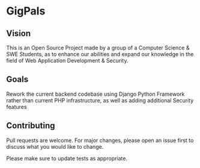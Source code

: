 # GigPals #

## Vision ##

This is an Open Source Project made by a group of a Computer Science & SWE Students, as to enhance our abilities and expand our knowledge in the field of Web Application
Development & Security.

## Goals ##

Rework the current backend codebase using Django Python Framework rather than current PHP infrastructure, as well as adding additional Security features

## Contributing ##

Pull requests are welcome. For major changes, please open an issue first
to discuss what you would like to change.

Please make sure to update tests as appropriate.

